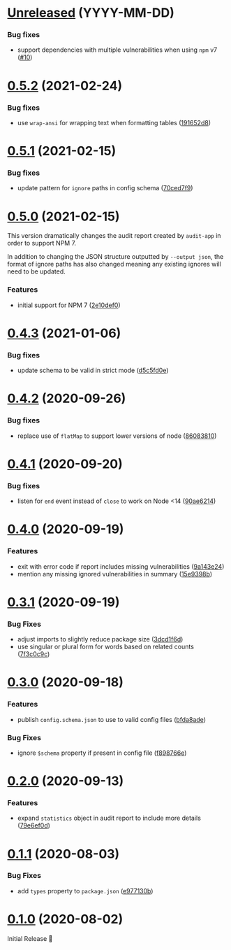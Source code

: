 # [Unreleased](https://github.com/G-Rath/audit-app/compare/v0.5.2...HEAD) (YYYY-MM-DD)

### Bug fixes

- support dependencies with multiple vulnerabilities when using `npm` v7
  ([#10][])

# [0.5.2](https://github.com/G-Rath/audit-app/compare/v0.5.1...v0.5.2) (2021-02-24)

### Bug fixes

- use `wrap-ansi` for wrapping text when formatting tables ([191652d8][])

# [0.5.1](https://github.com/G-Rath/audit-app/compare/v0.5.0...v0.5.1) (2021-02-15)

### Bug fixes

- update pattern for `ignore` paths in config schema ([70ced7f9][])

# [0.5.0](https://github.com/G-Rath/audit-app/compare/v0.4.3...v0.5.0) (2021-02-15)

This version dramatically changes the audit report created by `audit-app` in
order to support NPM 7.

In addition to changing the JSON structure outputted by `--output json`, the
format of ignore paths has also changed meaning any existing ignores will need
to be updated.

### Features

- initial support for NPM 7 ([2e10def0][])

# [0.4.3](https://github.com/G-Rath/audit-app/compare/v0.4.2...v0.4.3) (2021-01-06)

### Bug fixes

- update schema to be valid in strict mode ([d5c5fd0e][])

# [0.4.2](https://github.com/G-Rath/audit-app/compare/v0.4.1...v0.4.2) (2020-09-26)

### Bug fixes

- replace use of `flatMap` to support lower versions of node ([86083810][])

# [0.4.1](https://github.com/G-Rath/audit-app/compare/v0.4.0...v0.4.1) (2020-09-20)

### Bug fixes

- listen for `end` event instead of `close` to work on Node <14 ([90ae6214][])

# [0.4.0](https://github.com/G-Rath/audit-app/compare/v0.3.1...v0.4.0) (2020-09-19)

### Features

- exit with error code if report includes missing vulnerabilities ([9a143e24][])
- mention any missing ignored vulnerabilities in summary ([15e9398b][])

# [0.3.1](https://github.com/G-Rath/audit-app/compare/v0.3.0...v0.3.1) (2020-09-19)

### Bug Fixes

- adjust imports to slightly reduce package size ([3dcd1f6d][])
- use singular or plural form for words based on related counts ([7f3c0c9c][])

# [0.3.0](https://github.com/G-Rath/audit-app/compare/v0.2.0...v0.3.0) (2020-09-18)

### Features

- publish `config.schema.json` to use to valid config files ([bfda8ade][])

### Bug Fixes

- ignore `$schema` property if present in config file ([f898766e][])

# [0.2.0](https://github.com/G-Rath/audit-app/compare/v0.1.1...v0.2.0) (2020-09-13)

### Features

- expand `statistics` object in audit report to include more details
  ([79e6ef0d][])

# [0.1.1](https://github.com/G-Rath/audit-app/compare/v0.1.0...v0.1.1) (2020-08-03)

### Bug Fixes

- add `types` property to `package.json` ([e977130b][])

# [0.1.0](https://github.com/G-Rath/audit-app/compare/82aa09aaf47ee736ddc030ee0418ffe40e191adf...v0.1.0) (2020-08-02)

Initial Release 🎉

[#10]: https://github.com/G-Rath/audit-app/pull/10
[191652d8]: https://github.com/G-Rath/audit-app/commit/191652d8
[70ced7f9]: https://github.com/G-Rath/audit-app/commit/70ced7f9
[2e10def0]: https://github.com/G-Rath/audit-app/commit/2e10def0
[d5c5fd0e]: https://github.com/G-Rath/audit-app/commit/d5c5fd0e
[86083810]: https://github.com/G-Rath/audit-app/commit/86083810
[90ae6214]: https://github.com/G-Rath/audit-app/commit/90ae6214
[9a143e24]: https://github.com/G-Rath/audit-app/commit/9a143e24
[15e9398b]: https://github.com/G-Rath/audit-app/commit/15e9398b
[3dcd1f6d]: https://github.com/G-Rath/audit-app/commit/3dcd1f6d
[7f3c0c9c]: https://github.com/G-Rath/audit-app/commit/7f3c0c9c
[bfda8ade]: https://github.com/G-Rath/audit-app/commit/bfda8ade
[f898766e]: https://github.com/G-Rath/audit-app/commit/f898766e
[79e6ef0d]: https://github.com/G-Rath/audit-app/commit/79e6ef0d
[e977130b]: https://github.com/G-Rath/audit-app/commit/e977130b

